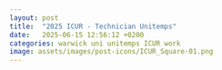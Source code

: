 ```yaml
---
layout: post
title:  "2025 ICUR - Technician Unitemps"
date:   2025-06-15 12:56:12 +0200
categories: warwick uni unitemps ICUR work
image: assets/images/post-icons/ICUR_Square-01.png
---
```







